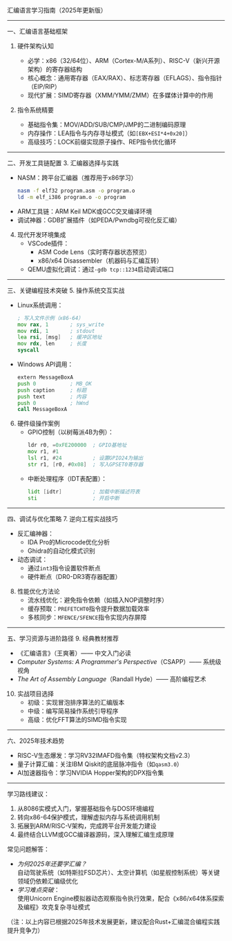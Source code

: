  
 
 
 
汇编语言学习指南（2025年更新版）
 
---
 
一、汇编语言基础框架 
1. 硬件架构认知  
   - 必学：x86（32/64位）、ARM（Cortex-M/A系列）、RISC-V（新兴开源架构）的寄存器结构  
   - 核心概念：通用寄存器（EAX/RAX）、标志寄存器（EFLAGS）、指令指针（EIP/RIP）  
   - 现代扩展：SIMD寄存器（XMM/YMM/ZMM）在多媒体计算中的作用 
 
2. 指令系统精要  
   - 基础指令集：MOV/ADD/SUB/CMP/JMP的二进制编码原理  
   - 内存操作：LEA指令与内存寻址模式（如`[EBX+ESI*4+0x20]`）  
   - 高级技巧：LOCK前缀实现原子操作、REP指令优化循环 
 
---
 
二、开发工具链配置 
3. 汇编器选择与实践  
   - NASM：跨平台汇编器（推荐用于x86学习）  
     ```bash 
     nasm -f elf32 program.asm -o program.o 
     ld -m elf_i386 program.o -o program 
     ```
   - ARM工具链：ARM Keil MDK或GCC交叉编译环境  
   - 调试神器：GDB扩展插件（如PEDA/Pwndbg可视化反汇编）
 
4. 现代开发环境集成  
   - VSCode插件：  
     - ASM Code Lens（实时寄存器状态预览）  
     - x86/x64 Disassembler（机器码与汇编互转）  
   - QEMU虚拟化调试：通过`-gdb tcp::1234`启动调试端口 
 
---
 
三、关键编程技术突破 
5. 操作系统交互实战  
   - Linux系统调用：  
     ```asm 
     ; 写入文件示例（x86-64）
     mov rax, 1       ; sys_write 
     mov rdi, 1       ; stdout 
     lea rsi, [msg]   ; 缓冲区地址 
     mov rdx, len     ; 长度 
     syscall 
     ```
   - Windows API调用：  
     ```asm 
     extern MessageBoxA 
     push 0           ; MB_OK 
     push caption     ; 标题 
     push text        ; 内容 
     push 0           ; hWnd 
     call MessageBoxA 
     ```
 
6. 硬件级操作案例  
   - GPIO控制（以树莓派4B为例）：  
     ```asm 
     ldr r0, =0xFE200000  ; GPIO基地址 
     mov r1, #1 
     lsl r1, #24          ; 设置GPIO24为输出 
     str r1, [r0, #0x08]  ; 写入GPSET0寄存器 
     ```
   - 中断处理程序（IDT表配置）：  
     ```asm 
     lidt [idtr]          ; 加载中断描述符表 
     sti                  ; 开启中断 
     ```
 
---
 
四、调试与优化策略 
7. 逆向工程实战技巧  
   - 反汇编神器：  
     - IDA Pro的Microcode优化分析  
     - Ghidra的自动化模式识别  
   - 动态调试：  
     - 通过`int3`指令设置软件断点  
     - 硬件断点（DR0-DR3寄存器配置）
 
8. 性能优化方法论  
   - 流水线优化：避免指令依赖（如插入NOP调整时序）  
   - 缓存预取：`PREFETCHT0`指令提升数据加载效率  
   - 多核同步：`MFENCE/SFENCE`指令实现内存屏障 
 
---
 
五、学习资源与进阶路径 
9. 经典教材推荐  
   - 《汇编语言》（王爽著）—— 中文入门必读  
   - *Computer Systems: A Programmer's Perspective*（CSAPP）—— 系统级视角  
   - *The Art of Assembly Language*（Randall Hyde）—— 高阶编程艺术 
 
10. 实战项目选择  
    - 初级：实现冒泡排序算法的汇编版本  
    - 中级：编写简易操作系统引导程序  
    - 高级：优化FFT算法的SIMD指令实现 
 
---
 
六、2025年技术趋势 
- RISC-V生态爆发：学习RV32IMAFD指令集（特权架构文档v2.3）  
- 量子计算汇编：关注IBM Qiskit的底层脉冲指令（如`qasm3.0`）  
- AI加速器指令：学习NVIDIA Hopper架构的DPX指令集 
 
---
 
学习路线建议：  
1. 从8086实模式入门，掌握基础指令与DOS环境编程  
2. 转向x86-64保护模式，理解虚拟内存与系统调用机制  
3. 拓展到ARM/RISC-V架构，完成跨平台开发能力建设  
4. 最终结合LLVM或GCC编译器源码，深入理解汇编生成原理 
 
常见问题解答：  
- *为何2025年还要学汇编？*  
  自动驾驶系统（如特斯拉FSD芯片）、太空计算机（如星舰控制系统）等关键领域仍依赖汇编级优化  
- *学习难点突破*：  
  使用Unicorn Engine模拟器动态观察指令执行效果，配合《x86/x64体系探索及编程》攻克复杂寻址模式 
 
（注：以上内容已根据2025年技术发展更新，建议配合Rust+汇编混合编程实践提升竞争力）